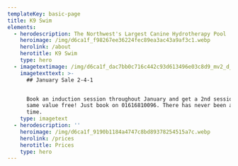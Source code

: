```yaml
---
templateKey: basic-page
title: K9 Swim
elements:
  - herodescription: The Northwest's Largest Canine Hydrotherapy Pool
    heroimage: /img/d6ca1f_f98267ee36224fec89ea3ac43a9af3c1.webp
    herolink: /about
    herotitle: K9 Swim
    type: hero
  - imagetextimage: /img/d6ca1f_dac7bb0c716c442c93d613496e03c8d9_mv2_d_3782_3456_s_4_2.webp
    imagetexttext: >-
      ## January Sale 2-4-1


      Book an induction session throughout January and get a 2nd session of the
      same value free! Just book on 01616810096. There has never been a better
      time.
    type: imagetext
  - herodescription: ''
    heroimage: /img/d6ca1f_9190b1184a4747c8bd89378254515a7c.webp
    herolink: /prices
    herotitle: Prices
    type: hero
---
```



